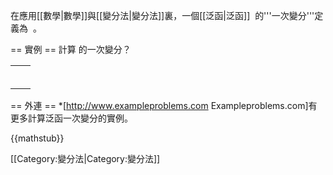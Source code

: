 在應用[[數學|數學]]與[[變分法|變分法]]裏，一個[[泛函|泛函]] <math>J(y)\,</math> 的'''一次變分'''定義為 <math>\delta J(y, h)= \frac{d}{d\varepsilon} J(y + \varepsilon h)\left.\right|_{\varepsilon = 0}\,</math> 。

== 實例 ==
計算 <math>J(y)=\int_a^b yy' dx\,</math>的一次變分？

<TABLE>
<TR ALIGN="LEFT"><TD><math>\delta J(y, h)\,</math></TD><TD><math>= \frac{d}{d\varepsilon} J(y + \varepsilon h)\left.\right|_{\varepsilon = 0}</math></TD>
<TR ALIGN="LEFT"><TD></TD><TD><math>= \frac{d}{d\varepsilon} \int_a^b (y + \varepsilon h)(y^\prime + \varepsilon h^\prime) \ dx\left.\right|_{\varepsilon = 0}</math></TD>
<TR ALIGN="LEFT"><TD></TD><TD><math>= \frac{d}{d\varepsilon} \int_a^b (yy^\prime + y\varepsilon h^\prime + y^\prime\varepsilon h + \varepsilon^2 hh^\prime) \ dx\left.\right|_{\varepsilon = 0}</math></TD>
<TR ALIGN="LEFT"><TD></TD><TD><math>= \int_a^b \frac{d}{d\varepsilon} (yy^\prime + y\varepsilon h^\prime + y^\prime\varepsilon h + \varepsilon^2 hh^\prime) \ dx\left.\right|_{\varepsilon = 0}</math></TD>
<TR ALIGN="LEFT"><TD></TD><TD><math>= \int_a^b (yh^\prime + y^\prime h + 2\varepsilon hh^\prime) \ dx\left.\right|_{\varepsilon = 0}</math></TD>
<TR ALIGN="LEFT"><TD></TD><TD><math>= \int_a^b (yh^\prime + y^\prime h) \ dx</math></TD>
</TABLE>

== 外連 ==
*[http://www.exampleproblems.com Exampleproblems.com]有更多計算泛函一次變分的實例。

{{mathstub}}

[[Category:變分法|Category:變分法]]